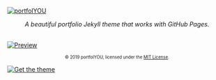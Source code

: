 [![portfolYOU][header]](https://youssefraafatnasry.github.io/portfolYOU/)

<div align="center">
    <i>A beautiful portfolio Jekyll theme that works with GitHub Pages.</i><br><br>
</div>

[![Preview][preview]](https://youssefraafatnasry.github.io/portfolYOU/)

<div align="center">
    <sub><sup>© 2019 portfolYOU, licensed under the <a href="./LICENSE">MIT License</a>.</sup></sub>
</div>

[![Get the theme][button]](https://youssefraafatnasry.github.io/portfolYOU/docs#installation)

[header]: https://github.com/YoussefRaafatNasry/portfolYOU/blob/master/imgs/Logo.png?raw=true
[preview]: https://github.com/YoussefRaafatNasry/portfolYOU/blob/master/imgs/Preview.gif?raw=true
[button]: https://github.com/YoussefRaafatNasry/portfolYOU/blob/master/imgs/Button.png?raw=true
